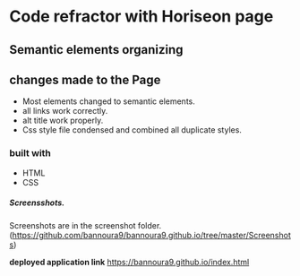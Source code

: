 # Code refractor with Horiseon page

## Semantic elements organizing

## changes made to the Page
* Most elements changed to semantic elements.
* all links work correctly.
* alt title work properly.
* Css style file condensed and combined all duplicate styles.

### built with
* HTML
* CSS

##### Screensshots.
Screenshots are in the screenshot folder.
(https://github.com/bannoura9/bannoura9.github.io/tree/master/Screenshots)


**deployed application link**
https://bannoura9.github.io/index.html
